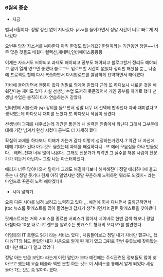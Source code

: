 ﻿---
categories: diary
---

### 6월의 중순
- 지금

벌써 6월이다. 정말 정신 없이 지나갔다. java를 들어가면서 정말 시간이 너무 빠르게 지나갔다


요번주 당장 자소서를 써야한다  아직 한것도 없는데요? 한달이라는 기간동안 정말~~ 너무 많은 것들도 배웠다 컬렉션,제네릭,인터페이스등등등 


이제는 자소서도 써야되고 과제도 해야되고 공부도 해야되고 블로그할거 정리도 해야되고 몸이 열개 였으면 좋겠다 블로그도 업로드할 시간이 없었다 정리만 해놨을 뿐,,, 나중에 프로젝트 할때 다시 복습하면서 다시업로드를 깔끔하게 요약하면서 해야겠다


자바에 들어가면서 멘붕이 왔다 정말로 외계어 같았다 근데 또 하다보니 새로운 것을 배워간다는 재미도 있다
사실 선생님 수업 도저히 못듣겠어서 개인 공부를 하기로 했다 선생님 수업은 솔직히 타자 연습하는거 같았다


인터넷에  서블릿과 jsp 강의를 들으면서 정말 너무 내 선택에 만족한다  자바 재미없다고 생각했는데 하다보니 재미를 느꼈다
또 하다보니 욕심이 생겼다  

선생님이 과제를 내주셨는데 기간은 짧은데 내 실력은 안좋아서 화난다 그래서 그부분에 대해 기간 넘겨서 완성 시켰다 공부도 더 자세히 했다

 확실히 과제를 하다보니 이해가 가는거 같다 이렇게 성장하는거겠지..?
약간 내 자신에 대해 기대가 된다  아무것도 몰랐는데 과제를 해결하다니.. 
또 에러 모음집을 하나 만들었다... 에러..진짜 너무 많이 나온다.. 
그래도 전문가가 되려면 그 실수를 해본 사람이 전문가가 되는거 아닌가~ 그럼 나는 마스터하겠다 


에러가 너무 많이나와서 탈이네 그래도 해결하다보니 해피해진다 정말 에러하나에 울고 웃는 나 정말 웃기다
현재 아직 멀었지만 정말 꾸준하게 노력하면 뭐라도 되겠지~ 라는 마인드로 꾸준히 노력 해야겠다!!


- 시야 넓히기

요즘 다른 시야를 넓혀 보려고 노력하고 있다 ,,, 
예전에 회사 다니면서 출퇴근하면서 jtbc 뉴스룸 팟캐스트를 많이 들었는데 갑자기 생각나면서 it 관련 팟캐스트을 찾아봤다


팟캐스트에는 거의 서비스를 종료한 서비스가 많아서 네이버로 한번 검색 해보니 평일 아침마다 10분 내로 it트렌드를 알려주는
팟캐스트 형태의 오디오?를 발견했다 


이임복의 IT 트렌드 읽기 라는 서비스 였다 , 처음들어보고 정말 내가 자바만 했구나,, 했다
NFT의 N도 몰랐던 내가 처음으로 알게 된 계기 였고 그뒤로 한번 유튜브에 찾아봤는데 나만 뺴고 다 알고 있었다


정말 아는 만큼 보인다 라는게 이런 말인가 보다 
예전에는 주식관련된 정보들도 많이 찾아보고 했는데 요즘 테슬라 액면 분할 하는 것도 이 서비스를 통해서 알게 되었다
세상 돌아 가는것도 좀 알아야 겠다. 







